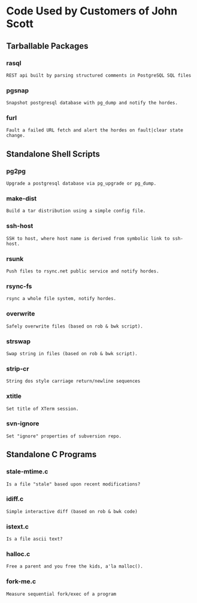 #  Code Used by Customers of John Scott

##  Tarballable Packages

### rasql
	REST api built by parsing structured comments in PostgreSQL SQL files

###  pgsnap
	Snapshot postgresql database with pg_dump and notify the hordes.

###  furl
	Fault a failed URL fetch and alert the hordes on fault|clear state change.

## Standalone Shell Scripts

###  pg2pg
	Upgrade a postgresql database via pg_upgrade or pg_dump.

###  make-dist
	Build a tar distribution using a simple config file.

###  ssh-host
	SSH to host, where host name is derived from symbolic link to ssh-host.

###  rsunk
	Push files to rsync.net public service and notify hordes.

###  rsync-fs
	rsync a whole file system, notify hordes.

###  overwrite
	Safely overwrite files (based on rob & bwk script).

###  strswap
	Swap string in files (based on rob & bwk script).

###  strip-cr
	String dos style carriage return/newline sequences

###  xtitle
	Set title of XTerm session.

###  svn-ignore
	Set "ignore" properties of subversion repo.

##  Standalone C Programs

### stale-mtime.c
	Is a file "stale" based upon recent modifications?

###  idiff.c
	Simple interactive diff (based on rob & bwk code)

###  istext.c
	Is a file ascii text?

###  halloc.c
	Free a parent and you free the kids, a'la malloc().

###  fork-me.c
	Measure sequential fork/exec of a program
